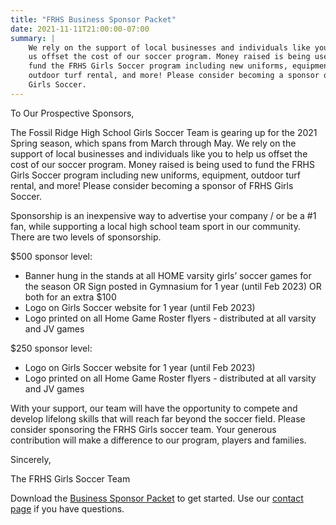 ```yaml
---
title: "FRHS Business Sponsor Packet"
date: 2021-11-11T21:00:00-07:00
summary: |
    We rely on the support of local businesses and individuals like you to help
    us offset the cost of our soccer program. Money raised is being used to
    fund the FRHS Girls Soccer program including new uniforms, equipment,
    outdoor turf rental, and more! Please consider becoming a sponsor of FRHS
    Girls Soccer.
---
```


To Our Prospective Sponsors,

The Fossil Ridge High School Girls Soccer Team is gearing up for the 2021 Spring
season, which spans from March through May. We rely on the support of local
businesses and individuals like you to help us offset the cost of our soccer
program. Money raised is being used to fund the FRHS Girls Soccer program
including new uniforms, equipment, outdoor turf rental, and more! Please
consider becoming a sponsor of FRHS Girls Soccer.

Sponsorship is an inexpensive way to advertise your company / or be a #1 fan,
while supporting a local high school team sport in our community. There are two
levels of sponsorship.

$500 sponsor level:

- Banner hung in the stands at all HOME varsity girls’ soccer games for the
  season OR Sign posted in Gymnasium for 1 year (until Feb 2023) OR both for an
  extra $100
- Logo on Girls Soccer website for 1 year (until Feb 2023)
- Logo printed on all Home Game Roster flyers - distributed at all varsity and
  JV games

$250 sponsor level:

- Logo on Girls Soccer website for 1 year (until Feb 2023)
- Logo printed on all Home Game Roster flyers - distributed at all varsity and
  JV games

With your support, our team will have the opportunity to compete and develop
lifelong skills that will reach far beyond the soccer field. Please consider
sponsoring the FRHS Girls soccer team. Your generous contribution will make a
difference to our program, players and families.

Sincerely,

The FRHS Girls Soccer Team

Download the [Business Sponsor Packet] to get started. Use our [contact page]
if you have questions.

[contact page]: /about/#contact
[business sponsor packet]: /files/FRHS-Business-Sponsor-Packet.pdf
